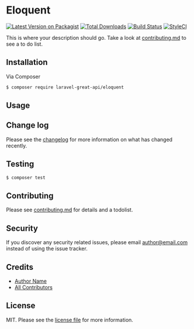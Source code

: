 # Eloquent

[![Latest Version on Packagist][ico-version]][link-packagist]
[![Total Downloads][ico-downloads]][link-downloads]
[![Build Status][ico-travis]][link-travis]
[![StyleCI][ico-styleci]][link-styleci]

This is where your description should go. Take a look at [contributing.md](contributing.md) to see a to do list.

## Installation

Via Composer

``` bash
$ composer require laravel-great-api/eloquent
```

## Usage

## Change log

Please see the [changelog](changelog.md) for more information on what has changed recently.

## Testing

``` bash
$ composer test
```

## Contributing

Please see [contributing.md](contributing.md) for details and a todolist.

## Security

If you discover any security related issues, please email author@email.com instead of using the issue tracker.

## Credits

- [Author Name][link-author]
- [All Contributors][link-contributors]

## License

MIT. Please see the [license file](license.md) for more information.

[ico-version]: https://img.shields.io/packagist/v/laravel-great-api/eloquent.svg?style=flat-square
[ico-downloads]: https://img.shields.io/packagist/dt/laravel-great-api/eloquent.svg?style=flat-square
[ico-travis]: https://img.shields.io/travis/laravel-great-api/eloquent/master.svg?style=flat-square
[ico-styleci]: https://styleci.io/repos/12345678/shield

[link-packagist]: https://packagist.org/packages/laravel-great-api/eloquent
[link-downloads]: https://packagist.org/packages/laravel-great-api/eloquent
[link-travis]: https://travis-ci.org/laravel-great-api/eloquent
[link-styleci]: https://styleci.io/repos/12345678
[link-author]: https://github.com/laravel-great-api
[link-contributors]: ../../contributors
